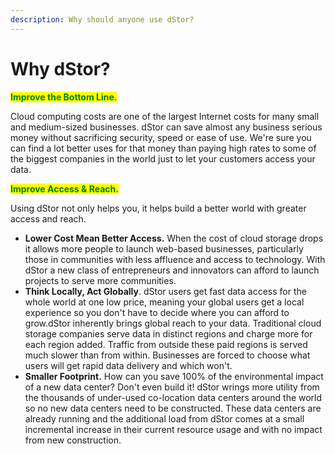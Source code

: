 ```yaml
---
description: Why should anyone use dStor?
---
```


# Why dStor?

<mark style="color:green;">**Improve the Bottom Line.**</mark>&#x20;

Cloud computing costs are one of the largest Internet costs for many small and medium-sized businesses. dStor can save almost any business serious money without sacrificing security, speed or ease of use. We're sure you can find a lot better uses for that money than paying high rates to some of the biggest companies in the world just to let your customers access your data.



<mark style="color:green;">**Improve Access & Reach.**</mark>&#x20;

Using dStor not only helps you, it helps build a better world with greater access and reach.

* **Lower Cost Mean Better Access.** When the cost of cloud storage drops it allows more people to launch web-based businesses, particularly those in communities with less affluence and access to technology. With dStor a new class of entrepreneurs and innovators can afford to launch projects to serve more communities.
* **Think Locally, Act Globally**.  dStor users get fast data access for the whole world at one low price, meaning your global users get a local experience so you don't have to decide where you can afford to grow.dStor inherently brings global reach to your data. Traditional cloud storage companies serve data in distinct regions and charge more for each region added. Traffic from outside these paid regions is served much slower than from within. Businesses are forced to choose what users will get rapid data delivery and which won't.&#x20;
* **Smaller Footprint.** How can you save 100% of the environmental impact of a new data center? Don't even build it! dStor wrings more utility from the thousands of under-used co-location data centers around the world so no new data centers need to be constructed. These data centers are already running and the additional load from dStor comes at a small incremental increase in their current resource usage and with no impact from new construction.
